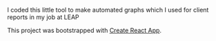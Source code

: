 I coded this little tool to make automated graphs which I used for client reports in my job at LEAP

This project was bootstrapped with [Create React App](https://github.com/facebookincubator/create-react-app).
